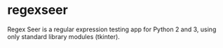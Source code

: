 # regexseer
Regex Seer is a regular expression testing app for Python 2 and 3, using only standard library modules (tkinter).
